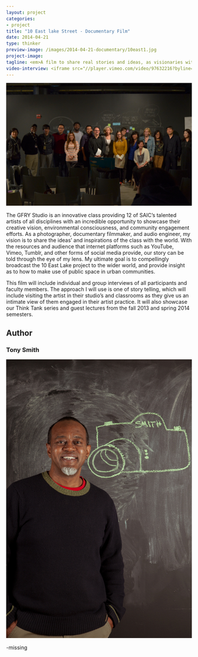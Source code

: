 ```yaml
---
layout: project
categories: 
- project
title: "10 East lake Street - Documentary Film"
date: 2014-04-21
type: thinker
preview-image: /images/2014-04-21-documentary/10east1.jpg
project-image:
tagline: <em>A film to share real stories and ideas, as visionaries with a keen interest in urban planning.</em>
video-interview: <iframe src="//player.vimeo.com/video/97632216?byline=0&amp;portrait=0" width="560" height="420" frameborder="0" webkitallowfullscreen mozallowfullscreen allowfullscreen></iframe>
---
```



<p class="col-md-10 col-md-offset-1"><img class="img-responsive img-thumbnail" src="/images/2014-04-21-documentary/gfry-studio.jpg" alt="GFRY Studio"/></p>

<p class="col-md-8 col-md-offset-2"> The GFRY Studio is an innovative class providing 12 of SAIC’s talented artists of all disciplines with an incredible opportunity to showcase their creative vision, environmental consciousness, and community engagement efforts. As a photographer, documentary filmmaker, and audio engineer, my vision is to share the ideas’ and inspirations of the class with the world. With the resources and audience that internet platforms such as YouTube, Vimeo, Tumblr, and other forms of social media provide, our story can be told through the eye of my lens. My ultimate goal is to compellingly broadcast the 10 East Lake project to the wider world, and provide insight as to how to make use of public space in urban communities. </p>



<p class="col-md-8 col-md-offset-2"> This film will include individual and group interviews of all participants and faculty members. The approach I will use is one of story telling, which will include visiting the artist in their studio’s and classrooms as they give us an intimate view of them engaged in their artist practice. It will also showcase our Think Tank series and guest lectures from the fall 2013 and spring 2014 semesters. </p>


<h2 class="col-md-10 col-md-offset-2">Author</h2>
	
<h3 class="col-md-10 col-md-offset-2">Tony Smith</h3>

<p  class="col-md-2 pull-right"><img class="img-responsive img-rounded img-author" src="/images/2014-04-21-documentary/tony2.jpg" alt="Tony"/></p>

<p class="col-md-7 col-md-offset-2">
-missing
</p>